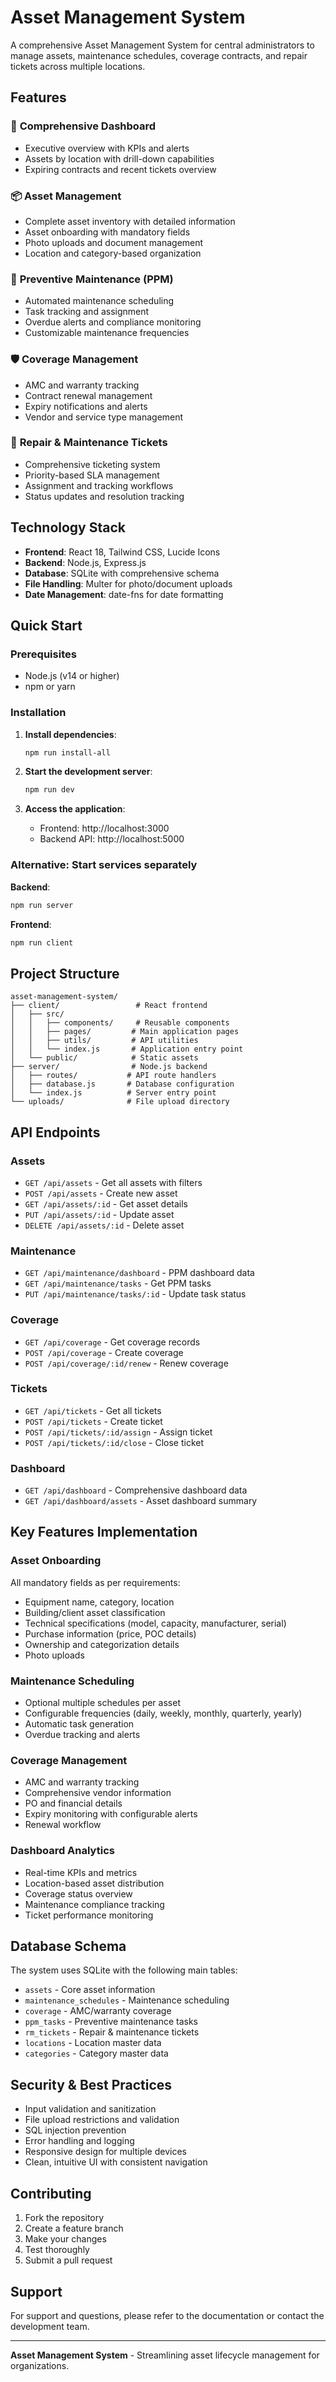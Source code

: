 # Asset Management System

A comprehensive Asset Management System for central administrators to manage assets, maintenance schedules, coverage contracts, and repair tickets across multiple locations.

## Features

### 🏢 **Comprehensive Dashboard**
- Executive overview with KPIs and alerts
- Assets by location with drill-down capabilities
- Expiring contracts and recent tickets overview

### 📦 **Asset Management**
- Complete asset inventory with detailed information
- Asset onboarding with mandatory fields
- Photo uploads and document management
- Location and category-based organization

### 🔧 **Preventive Maintenance (PPM)**
- Automated maintenance scheduling
- Task tracking and assignment
- Overdue alerts and compliance monitoring
- Customizable maintenance frequencies

### 🛡️ **Coverage Management**
- AMC and warranty tracking
- Contract renewal management
- Expiry notifications and alerts
- Vendor and service type management

### 🎫 **Repair & Maintenance Tickets**
- Comprehensive ticketing system
- Priority-based SLA management
- Assignment and tracking workflows
- Status updates and resolution tracking

## Technology Stack

- **Frontend**: React 18, Tailwind CSS, Lucide Icons
- **Backend**: Node.js, Express.js
- **Database**: SQLite with comprehensive schema
- **File Handling**: Multer for photo/document uploads
- **Date Management**: date-fns for date formatting

## Quick Start

### Prerequisites
- Node.js (v14 or higher)
- npm or yarn

### Installation

1. **Install dependencies**:
   ```bash
   npm run install-all
   ```

2. **Start the development server**:
   ```bash
   npm run dev
   ```

3. **Access the application**:
   - Frontend: http://localhost:3000
   - Backend API: http://localhost:5000

### Alternative: Start services separately

**Backend**:
```bash
npm run server
```

**Frontend**:
```bash
npm run client
```

## Project Structure

```
asset-management-system/
├── client/                 # React frontend
│   ├── src/
│   │   ├── components/     # Reusable components
│   │   ├── pages/         # Main application pages
│   │   ├── utils/         # API utilities
│   │   └── index.js       # Application entry point
│   └── public/            # Static assets
├── server/                # Node.js backend
│   ├── routes/           # API route handlers
│   ├── database.js       # Database configuration
│   └── index.js          # Server entry point
└── uploads/              # File upload directory
```

## API Endpoints

### Assets
- `GET /api/assets` - Get all assets with filters
- `POST /api/assets` - Create new asset
- `GET /api/assets/:id` - Get asset details
- `PUT /api/assets/:id` - Update asset
- `DELETE /api/assets/:id` - Delete asset

### Maintenance
- `GET /api/maintenance/dashboard` - PPM dashboard data
- `GET /api/maintenance/tasks` - Get PPM tasks
- `PUT /api/maintenance/tasks/:id` - Update task status

### Coverage
- `GET /api/coverage` - Get coverage records
- `POST /api/coverage` - Create coverage
- `POST /api/coverage/:id/renew` - Renew coverage

### Tickets
- `GET /api/tickets` - Get all tickets
- `POST /api/tickets` - Create ticket
- `POST /api/tickets/:id/assign` - Assign ticket
- `POST /api/tickets/:id/close` - Close ticket

### Dashboard
- `GET /api/dashboard` - Comprehensive dashboard data
- `GET /api/dashboard/assets` - Asset dashboard summary

## Key Features Implementation

### Asset Onboarding
All mandatory fields as per requirements:
- Equipment name, category, location
- Building/client asset classification
- Technical specifications (model, capacity, manufacturer, serial)
- Purchase information (price, POC details)
- Ownership and categorization details
- Photo uploads

### Maintenance Scheduling
- Optional multiple schedules per asset
- Configurable frequencies (daily, weekly, monthly, quarterly, yearly)
- Automatic task generation
- Overdue tracking and alerts

### Coverage Management
- AMC and warranty tracking
- Comprehensive vendor information
- PO and financial details
- Expiry monitoring with configurable alerts
- Renewal workflow

### Dashboard Analytics
- Real-time KPIs and metrics
- Location-based asset distribution
- Coverage status overview
- Maintenance compliance tracking
- Ticket performance monitoring

## Database Schema

The system uses SQLite with the following main tables:
- `assets` - Core asset information
- `maintenance_schedules` - Maintenance scheduling
- `coverage` - AMC/warranty coverage
- `ppm_tasks` - Preventive maintenance tasks
- `rm_tickets` - Repair & maintenance tickets
- `locations` - Location master data
- `categories` - Category master data

## Security & Best Practices

- Input validation and sanitization
- File upload restrictions and validation
- SQL injection prevention
- Error handling and logging
- Responsive design for multiple devices
- Clean, intuitive UI with consistent navigation

## Contributing

1. Fork the repository
2. Create a feature branch
3. Make your changes
4. Test thoroughly
5. Submit a pull request

## Support

For support and questions, please refer to the documentation or contact the development team.

---

**Asset Management System** - Streamlining asset lifecycle management for organizations.
